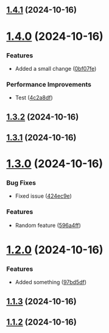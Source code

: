 

## [1.4.1](https://github.com/CHR-onicles/release-based-workflow/compare/v1.4.0...v1.4.1) (2024-10-16)

# [1.4.0](https://github.com/CHR-onicles/release-based-workflow/compare/v1.3.2...v1.4.0) (2024-10-16)


### Features

* Added a small change ([0bf07fe](https://github.com/CHR-onicles/release-based-workflow/commit/0bf07fecb64c6d4308c3d70cd4c5577446cf3b16))


### Performance Improvements

* Test ([4c2a8df](https://github.com/CHR-onicles/release-based-workflow/commit/4c2a8df07150e4833cc69a86c1a9eb0eafd564da))

## [1.3.2](https://github.com/CHR-onicles/release-based-workflow/compare/v1.3.1...v1.3.2) (2024-10-16)

## [1.3.1](https://github.com/CHR-onicles/release-based-workflow/compare/v1.3.0...v1.3.1) (2024-10-16)

# [1.3.0](https://github.com/CHR-onicles/release-based-workflow/compare/v1.2.0...v1.3.0) (2024-10-16)


### Bug Fixes

* Fixed issue ([424ec9e](https://github.com/CHR-onicles/release-based-workflow/commit/424ec9ecb69888ba6e23dbc8e75a36d05508477a))


### Features

* Random feature ([596a4ff](https://github.com/CHR-onicles/release-based-workflow/commit/596a4ffdebd0efbe95c40c56590fd4b91765c483))

# [1.2.0](https://github.com/CHR-onicles/release-based-workflow/compare/v1.1.3...v1.2.0) (2024-10-16)


### Features

* Added something ([97bd5df](https://github.com/CHR-onicles/release-based-workflow/commit/97bd5dfb9094233e307f101a8fbdd08577f0691d))

## [1.1.3](https://github.com/CHR-onicles/release-based-workflow/compare/v1.1.2...v1.1.3) (2024-10-16)

## [1.1.2](https://github.com/CHR-onicles/release-based-workflow/compare/v1.1.1...v1.1.2) (2024-10-16)
